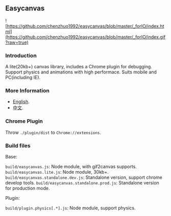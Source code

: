 ## Easycanvas

![https://github.com/chenzhuo1992/easycanvas/blob/master/_forIO/index.html](https://github.com/chenzhuo1992/easycanvas/blob/master/_forIO/index.gif?raw=true)

### Introduction

A lite(20kb+) canvas library, includes a Chrome plugin for debugging. Support physics and animations with high performace. Suits mobile and PC(including IE).


### More Information

- [English](https://github.com/chenzhuo1992/easycanvas/blob/master/readme/build/English.md).
- [中文](https://github.com/chenzhuo1992/easycanvas/blob/master/readme/build/Chinese.md).

### Chrome Plugin

Throw `./plugin/dist` to `Chrome://extensions`.

### Build files

Base:

`build/easycanvas.js`: Node module, with gif2canvas supports.
`build/easycanvas.lite.js`: Node module, 30kb+.
`build/easycanvas.standalone.dev.js`: Standalone version, support chrome develop tools.
`build/easycanvas.standalone.prod.js`: Standalone version for production mode.

Plugin:

`build/plugin.physics[.*].js`: Node module, support physics.

